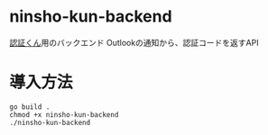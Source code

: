 # ninsho-kun-backend
[認証くん](https://github.com/OhVIton/ninsho-kun)用のバックエンド
Outlookの通知から、認証コードを返すAPI

# 導入方法
```shell
go build .
chmod +x ninsho-kun-backend
./ninsho-kun-backend
```
